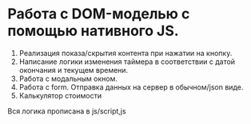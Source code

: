 # Работа с DOM-моделью с помощью нативного JS.
1. Реализация показа/скрытия контента при нажатии на кнопку.
2. Написание логики изменения таймера в соответствии с датой окончания и текущем времени.
3. Работа с модальным окном.
4. Работа с form. Отправка данных на сервер в обычном/json виде.
5. Калькулятор стоимости



Вся логика прописана в js/script,js
